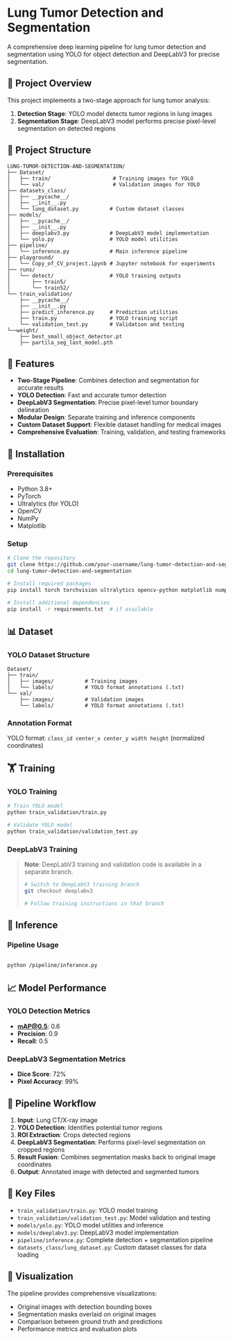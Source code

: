 # Lung Tumor Detection and Segmentation

A comprehensive deep learning pipeline for lung tumor detection and segmentation using YOLO for object detection and DeepLabV3 for precise segmentation.

## 🎯 Project Overview

This project implements a two-stage approach for lung tumor analysis:
1. **Detection Stage**: YOLO model detects tumor regions in lung images
2. **Segmentation Stage**: DeepLabV3 model performs precise pixel-level segmentation on detected regions

## 📁 Project Structure

```
LUNG-TUMOR-DETECTION-AND-SEGMENTATION/
├── Dataset/
│   ├── train/                    # Training images for YOLO
│   └── val/                      # Validation images for YOLO
├── datasets_class/
│   ├── __pycache__/
│   ├── __init__.py
│   └── lung_dataset.py          # Custom dataset classes
├── models/
│   ├── __pycache__/
│   ├── __init__.py
│   ├── deeplabv3.py             # DeepLabV3 model implementation
│   └── yolo.py                  # YOLO model utilities
├── pipeline/
│   └── inference.py             # Main inference pipeline
├── playground/
│   └── Copy_of_CV_project.ipynb # Jupyter notebook for experiments
├── runs/
│   └── detect/                  # YOLO training outputs
│       ├── train5/
│       └── train52/
└── train_validation/
    ├── __pycache__/
    ├── __init__.py
    ├── predict_inference.py     # Prediction utilities
    ├── train.py                 # YOLO training script
    └── validation_test.py       # Validation and testing
└──weight/
    ├── best_small_object_detector.pt
    ├── partila_seg_last_model.pth
```

## 🚀 Features

- **Two-Stage Pipeline**: Combines detection and segmentation for accurate results
- **YOLO Detection**: Fast and accurate tumor detection
- **DeepLabV3 Segmentation**: Precise pixel-level tumor boundary delineation
- **Modular Design**: Separate training and inference components
- **Custom Dataset Support**: Flexible dataset handling for medical images
- **Comprehensive Evaluation**: Training, validation, and testing frameworks

## 🔧 Installation

### Prerequisites
- Python 3.8+
- PyTorch
- Ultralytics (for YOLO)
- OpenCV
- NumPy
- Matplotlib

### Setup
```bash
# Clone the repository
git clone https://github.com/your-username/lung-tumor-detection-and-segmentation.git
cd lung-tumor-detection-and-segmentation

# Install required packages
pip install torch torchvision ultralytics opencv-python matplotlib numpy albumentations

# Install additional dependencies
pip install -r requirements.txt  # if available
```

## 📊 Dataset

### YOLO Dataset Structure
```
Dataset/
├── train/
│   ├── images/          # Training images
│   └── labels/          # YOLO format annotations (.txt)
└── val/
    ├── images/          # Validation images
    └── labels/          # YOLO format annotations (.txt)
```

### Annotation Format
YOLO format: `class_id center_x center_y width height` (normalized coordinates)

## 🏋️ Training

### YOLO Training
```bash
# Train YOLO model
python train_validation/train.py

# Validate YOLO model
python train_validation/validation_test.py
```

### DeepLabV3 Training
> **Note**: DeepLabV3 training and validation code is available in a separate branch.
> 
> ```bash
> # Switch to DeepLabV3 training branch
> git checkout deeplabv3
> 
> # Follow training instructions in that branch
> ```

## 🔮 Inference

### Pipeline Usage
```bash

python /pipeline/inferance.py
```

## 📈 Model Performance

### YOLO Detection Metrics
- **mAP@0.5**: 0.6
- **Precision**: 0.9
- **Recall**: 0.5

### DeepLabV3 Segmentation Metrics
- **Dice Score**: 72%
- **Pixel Accuracy**: 99%

## 🔄 Pipeline Workflow

1. **Input**: Lung CT/X-ray image
2. **YOLO Detection**: Identifies potential tumor regions
3. **ROI Extraction**: Crops detected regions
4. **DeepLabV3 Segmentation**: Performs pixel-level segmentation on cropped regions
5. **Result Fusion**: Combines segmentation masks back to original image coordinates
6. **Output**: Annotated image with detected and segmented tumors

## 📁 Key Files

- `train_validation/train.py`: YOLO model training
- `train_validation/validation_test.py`: Model validation and testing
- `models/yolo.py`: YOLO model utilities and inference
- `models/deeplabv3.py`: DeepLabV3 model implementation
- `pipeline/inference.py`: Complete detection + segmentation pipeline
- `datasets_class/lung_dataset.py`: Custom dataset classes for data loading

## 🎨 Visualization

The pipeline provides comprehensive visualizations:
- Original images with detection bounding boxes
- Segmentation masks overlaid on original images
- Comparison between ground truth and predictions
- Performance metrics and evaluation plots
